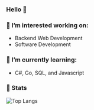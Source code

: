 ### Hello 👋

### 🔭 I’m interested working on:
- Backend Web Development
- Software Development

### 🌱 I’m currently learning:
- C#, Go, SQL, and Javascript

### 🚀 Stats 
<img src="https://github-readme-stats-blue-phi-76.vercel.app/api/top-langs?username=luhamoza&layout=compact&theme=aura_dark&count_private=true&hide_border=true&bg_color=0d1117" alt="Top Langs">
